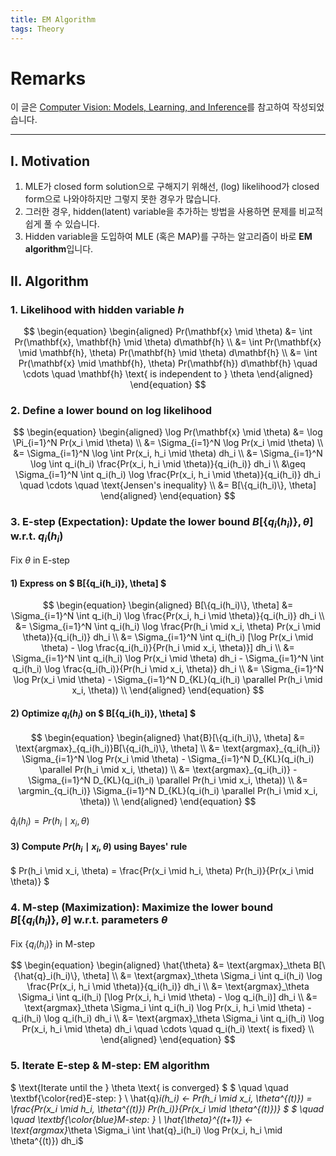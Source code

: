 ```yaml
---
title: EM Algorithm
tags: Theory
---
```


# Remarks
이 글은 [Computer Vision: Models, Learning, and Inference](http://www.computervisionmodels.com/)를 참고하여 작성되었습니다.

<!--more-->

---

## I. Motivation
1) MLE가 closed form solution으로 구해지기 위해선, (log) likelihood가 closed form으로 나와야하지만 그렇지 못한 경우가 많습니다. <br>
2) 그러한 경우, hidden(latent) variable을 추가하는 방법을 사용하면 문제를 비교적 쉽게 풀 수 있습니다. <br>
3) Hidden variable을 도입하여 MLE (혹은 MAP)를 구하는 알고리즘이 바로 **EM algorithm**입니다. <br>

## II. Algorithm
### 1. Likelihood with hidden variable $h$

$$ \begin{equation}
\begin{aligned}
    Pr(\mathbf{x} \mid \theta)
    &= \int Pr(\mathbf{x}, \mathbf{h} \mid \theta) d\mathbf{h} \\
    &= \int Pr(\mathbf{x} \mid \mathbf{h}, \theta) Pr(\mathbf{h} \mid \theta) d\mathbf{h} \\
    &= \int Pr(\mathbf{x} \mid \mathbf{h}, \theta) Pr(\mathbf{h}) d\mathbf{h} \quad \cdots \quad \mathbf{h} \text{ is independent to } \theta
\end{aligned}
\end{equation} $$

### 2. Define a lower bound on log likelihood

$$ \begin{equation}
\begin{aligned}
    \log Pr(\mathbf{x} \mid \theta)
    &= \log \Pi_{i=1}^N Pr(x_i \mid \theta) \\
    &= \Sigma_{i=1}^N \log Pr(x_i \mid \theta) \\
    &= \Sigma_{i=1}^N \log \int Pr(x_i, h_i \mid \theta) dh_i \\
    &= \Sigma_{i=1}^N \log \int q_i(h_i) \frac{Pr(x_i, h_i \mid \theta)}{q_i(h_i)} dh_i \\
    &\geq \Sigma_{i=1}^N \int q_i(h_i) \log \frac{Pr(x_i, h_i \mid \theta)}{q_i(h_i)} dh_i \quad \cdots \quad \text{Jensen's inequality} \\
    &= B[\{q_i(h_i)\}, \theta]
\end{aligned}
\end{equation} $$

### 3. E-step (Expectation): Update the lower bound $B[\{q_i(h_i)\}, \theta]$ w.r.t. $q_i(h_i)$
Fix $\theta$ in E-step <br>

#### 1) Express on $ B[\{q_i(h_i)\}, \theta] $

$$ \begin{equation}
\begin{aligned}
    B[\{q_i(h_i)\}, \theta]
    &= \Sigma_{i=1}^N \int q_i(h_i) \log \frac{Pr(x_i, h_i \mid \theta)}{q_i(h_i)} dh_i \\
    &= \Sigma_{i=1}^N \int q_i(h_i) \log \frac{Pr(h_i \mid x_i, \theta) Pr(x_i \mid \theta)}{q_i(h_i)} dh_i \\
    &= \Sigma_{i=1}^N \int q_i(h_i) [\log Pr(x_i \mid \theta) - \log \frac{q_i(h_i)}{Pr(h_i \mid x_i, \theta)}] dh_i \\
    &= \Sigma_{i=1}^N \int q_i(h_i) \log Pr(x_i \mid \theta) dh_i - \Sigma_{i=1}^N \int q_i(h_i) \log \frac{q_i(h_i)}{Pr(h_i \mid x_i, \theta)} dh_i \\
    &= \Sigma_{i=1}^N \log Pr(x_i \mid \theta) - \Sigma_{i=1}^N D_{KL}(q_i(h_i) \parallel Pr(h_i \mid x_i, \theta)) \\
\end{aligned}
\end{equation} $$

#### 2) Optimize $q_i(h_i)$ on $ B[\{q_i(h_i)\}, \theta] $

$$ \begin{equation}
\begin{aligned}
    \hat{B}[\{q_i(h_i)\}, \theta]
    &= \text{argmax}_{q_i(h_i)}B[\{q_i(h_i)\}, \theta] \\
    &= \text{argmax}_{q_i(h_i)} \Sigma_{i=1}^N \log Pr(x_i \mid \theta) - \Sigma_{i=1}^N D_{KL}(q_i(h_i) \parallel Pr(h_i \mid x_i, \theta)) \\
    &= \text{argmax}_{q_i(h_i)} - \Sigma_{i=1}^N D_{KL}(q_i(h_i) \parallel Pr(h_i \mid x_i, \theta)) \\
    &= \argmin_{q_i(h_i)} \Sigma_{i=1}^N D_{KL}(q_i(h_i) \parallel Pr(h_i \mid x_i, \theta)) \\
\end{aligned}
\end{equation} $$

$\hat{q}_i(h_i) = Pr(h_i \mid x_i, \theta)$

#### 3) Compute $Pr(h_i \mid x_i, \theta)$ using Bayes' rule
$ Pr(h_i \mid x_i, \theta) = \frac{Pr(x_i \mid h_i, \theta) Pr(h_i)}{Pr(x_i \mid \theta)} $


### 4. M-step (Maximization): Maximize the lower bound $B[\{q_i(h_i)\}, \theta]$ w.r.t. parameters $\theta$
Fix $\{q_i(h_i)\}$ in M-step <br>

$$ \begin{equation}
\begin{aligned}
  \hat{\theta}
  &= \text{argmax}_\theta B[\{\hat{q}_i(h_i)\}, \theta] \\
  &= \text{argmax}_\theta \Sigma_i \int q_i(h_i) \log \frac{Pr(x_i, h_i \mid \theta)}{q_i(h_i)} dh_i \\
  &= \text{argmax}_\theta \Sigma_i \int q_i(h_i) [\log Pr(x_i, h_i \mid \theta) - \log q_i(h_i)] dh_i \\
  &= \text{argmax}_\theta \Sigma_i \int q_i(h_i) \log Pr(x_i, h_i \mid \theta) - q_i(h_i) \log q_i(h_i) dh_i \\
  &= \text{argmax}_\theta \Sigma_i \int q_i(h_i) \log Pr(x_i, h_i \mid \theta) dh_i \quad \cdots \quad q_i(h_i) \text{ is fixed} \\
\end{aligned}
\end{equation} $$


### 5. Iterate E-step & M-step: EM algorithm
$ \text{Iterate until the } \theta \text{ is converged} $
$ \quad \quad \textbf{\color{red}E-step: } \ \hat{q}_i(h_i) ← Pr(h_i \mid x_i, \theta^{(t)}) = \frac{Pr(x_i \mid h_i, \theta^{(t)}) Pr(h_i)}{Pr(x_i \mid \theta^{(t)})} $
$ \quad \quad \textbf{\color{blue}M-step: } \ \hat{\theta}^{(t+1)} ← \text{argmax}_\theta \Sigma_i \int \hat{q}_i(h_i) \log Pr(x_i, h_i \mid \theta^{(t)}) dh_i$
